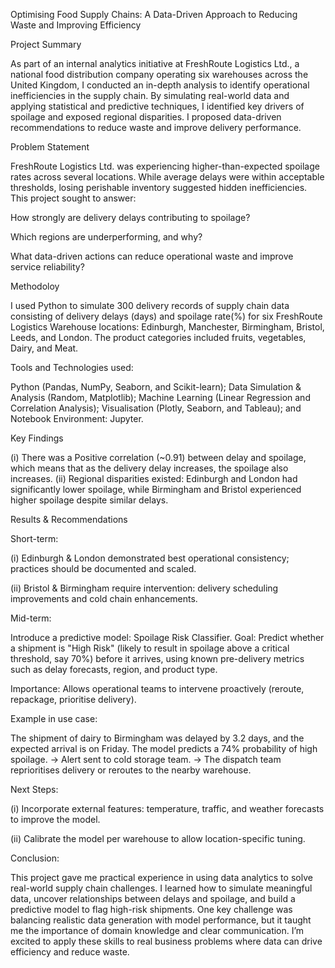 
Optimising Food Supply Chains: A Data-Driven Approach to Reducing Waste and Improving Efficiency

Project Summary
 
As part of an internal analytics initiative at FreshRoute Logistics Ltd., a national food distribution company operating six warehouses across the United Kingdom, I conducted an in-depth analysis to identify operational inefficiencies in the supply chain. By simulating real-world data and applying statistical and predictive techniques, I identified key drivers of spoilage and exposed regional disparities. I proposed data-driven recommendations to reduce waste and improve delivery performance.


Problem Statement
 
FreshRoute Logistics Ltd. was experiencing higher-than-expected spoilage rates across several locations. While average delays were within acceptable thresholds, losing perishable inventory suggested hidden inefficiencies. This project sought to answer:

How strongly are delivery delays contributing to spoilage?

Which regions are underperforming, and why?

What data-driven actions can reduce operational waste and improve service reliability?

Methodoloy

I used Python to simulate 300 delivery records of supply chain data consisting of delivery delays (days) and spoilage rate(%) for six FreshRoute Logistics Warehouse locations: Edinburgh, Manchester, Birmingham, Bristol, Leeds, and London. The product categories included fruits, vegetables, Dairy, and Meat.  

Tools and Technologies used:

Python (Pandas, NumPy, Seaborn, and Scikit-learn); Data Simulation & Analysis (Random, Matplotlib); Machine Learning (Linear Regression and Correlation Analysis); Visualisation (Plotly, Seaborn, and Tableau); and Notebook Environment: Jupyter.


Key Findings

(i) There was a Positive correlation (~0.91) between delay and spoilage, which means that as the delivery delay increases, the spoilage also increases.
(ii) Regional disparities existed: Edinburgh and London had significantly lower spoilage, while Birmingham and Bristol experienced higher spoilage despite similar delays.

Results & Recommendations

Short-term:

(i) Edinburgh & London demonstrated best operational consistency; practices should be documented and scaled.

(ii) Bristol & Birmingham require intervention: delivery scheduling improvements and cold chain enhancements.


Mid-term:

Introduce a predictive model: Spoilage Risk Classifier.
Goal: Predict whether a shipment is "High Risk" (likely to result in spoilage above a critical threshold, say 70%) before it arrives, using known pre-delivery metrics such as delay forecasts, region, and product type.

Importance: Allows operational teams to intervene proactively (reroute, repackage, prioritise delivery).

Example in use case:

The shipment of dairy to Birmingham was delayed by 3.2 days, and the expected arrival is on Friday.
The model predicts a 74% probability of high spoilage.
→ Alert sent to cold storage team.
→ The dispatch team reprioritises delivery or reroutes to the nearby warehouse.

Next Steps:

(i) Incorporate external features: temperature, traffic, and weather forecasts to improve the model.

(ii) Calibrate the model per warehouse to allow location-specific tuning.

Conclusion:

This project gave me practical experience in using data analytics to solve real-world supply chain challenges. I learned how to simulate meaningful data, uncover relationships between delays and spoilage, and build a predictive model to flag high-risk shipments. One key challenge was balancing realistic data generation with model performance, but it taught me the importance of domain knowledge and clear communication. I’m excited to apply these skills to real business problems where data can drive efficiency and reduce waste.

